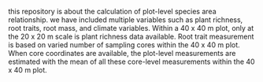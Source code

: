 this repository is about the calculation of plot-level species area relationship.
we have included multiple variables such as plant richness, root traits, root mass, and climate variables. Within a 40 x 40 m plot, only at the 20 x 20 m scale is plant richness data available. Root trait measurement is based on varied number of sampling cores within the 40 x 40 m plot. When core coordinates are available, the plot-level measurements are estimated with the mean of all these core-level measurements within the 40 x 40 m plot.
